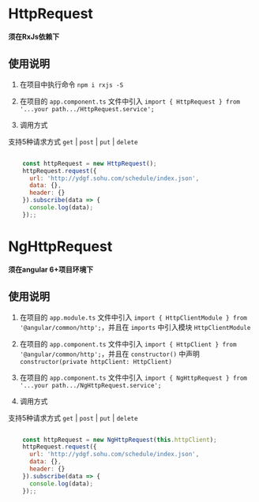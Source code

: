 # HttpRequest

__须在RxJs依赖下__

## 使用说明

1. 在项目中执行命令 `npm i rxjs -S`

2. 在项目的 `app.component.ts` 文件中引入 `import { HttpRequest } from '...your path.../HttpRequest.service';`

3. 调用方式

支持5种请求方式 `get` | `post` | `put` | `delete`

```javascript

    const httpRequest = new HttpRequest();
    httpRequest.request({
      url: 'http://ydgf.sohu.com/schedule/index.json',
      data: {},
      header: {}
    }).subscribe(data => {
      console.log(data);
    });;

```

# NgHttpRequest

__须在angular 6+项目环境下__

## 使用说明

1. 在项目的 `app.module.ts` 文件中引入 `import { HttpClientModule } from '@angular/common/http';`，并且在 `imports` 中引入模块 `HttpClientModule`

2. 在项目的 `app.component.ts` 文件中引入 `import { HttpClient } from '@angular/common/http';`，并且在 `constructor()` 中声明 `constructor(private httpClient: HttpClient)`

3. 在项目的 `app.component.ts` 文件中引入 `import { NgHttpRequest } from '...your path.../NgHttpRequest.service';`

4. 调用方式

支持5种请求方式 `get` | `post` | `put` | `delete`

```javascript

    const httpRequest = new NgHttpRequest(this.httpClient);
    httpRequest.request({
      url: 'http://ydgf.sohu.com/schedule/index.json',
      data: {},
      header: {}
    }).subscribe(data => {
      console.log(data);
    });;

```